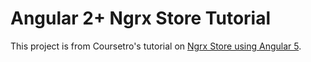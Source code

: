# Angular 2+ Ngrx Store Tutorial

This project is from Coursetro's tutorial on [Ngrx Store using Angular 5](https://coursetro.com/posts/code/151/Angular-Ngrx-Store-Tutorial---Learn-Angular-State-Management).
